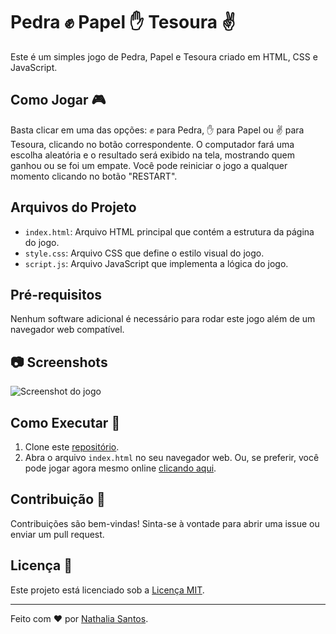 # Pedra ✊ Papel ✋ Tesoura ✌️

Este é um simples jogo de Pedra, Papel e Tesoura criado em HTML, CSS e JavaScript.

## Como Jogar 🎮

Basta clicar em uma das opções: ✊ para Pedra, ✋ para Papel ou ✌️ para Tesoura, clicando no botão correspondente. O computador fará uma escolha aleatória e o resultado será exibido na tela, mostrando quem ganhou ou se foi um empate. Você pode reiniciar o jogo a qualquer momento clicando no botão "RESTART".

## Arquivos do Projeto

- `index.html`: Arquivo HTML principal que contém a estrutura da página do jogo.
- `style.css`: Arquivo CSS que define o estilo visual do jogo.
- `script.js`: Arquivo JavaScript que implementa a lógica do jogo.

## Pré-requisitos

Nenhum software adicional é necessário para rodar este jogo além de um navegador web compatível.

## 📷 Screenshots

![Screenshot do jogo](https://github.com/NathSantos2024/Pedra_Papel_Tesoura/blob/master/Tela%20de%20in%C3%ADcio%20do%20jogo.png)

## Como Executar 🚀

1. Clone este [repositório](https://github.com/NathSantos2024/Pedra_Papel_Tesoura).
2. Abra o arquivo `index.html` no seu navegador web.
Ou, se preferir, você pode jogar agora mesmo online [clicando aqui](https://nathsantos2024.github.io/Pedra_Papel_Tesoura/).

## Contribuição 🤝

Contribuições são bem-vindas! Sinta-se à vontade para abrir uma issue ou enviar um pull request.

## Licença 📝

Este projeto está licenciado sob a [Licença MIT](LICENSE).

---

Feito com ❤️ por [Nathalia Santos](https://github.com/NathSantos2024).
